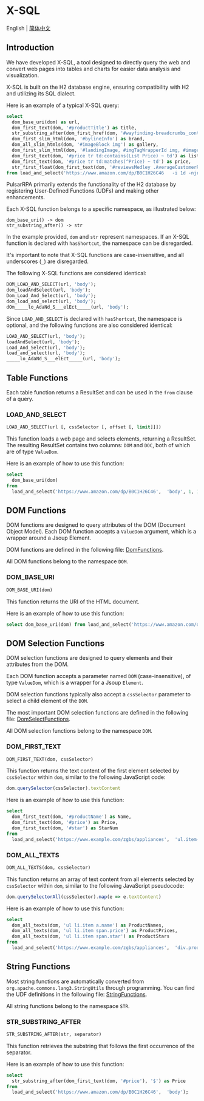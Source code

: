 # X-SQL

English | [简体中文](zh/x-sql.md)

## Introduction

We have developed X-SQL, a tool designed to directly query the web and convert web pages into tables and charts for easier data analysis and visualization.

X-SQL is built on the H2 database engine, ensuring compatibility with H2 and utilizing its SQL dialect.

Here is an example of a typical X-SQL query:

```sql
select
  dom_base_uri(dom) as url,
  dom_first_text(dom, '#productTitle') as title,
  str_substring_after(dom_first_href(dom, '#wayfinding-breadcrumbs_container ul li:last-child a'), '&node=') as category,
  dom_first_slim_html(dom, '#bylineInfo') as brand,
  dom_all_slim_htmls(dom, '#imageBlock img') as gallery,
  dom_first_slim_html(dom, '#landingImage, #imgTagWrapperId img, #imageBlock img:expr(width > 400)') as img,
  dom_first_text(dom, '#price tr td:contains(List Price) ~ td') as listprice,
  dom_first_text(dom, '#price tr td:matches(^Price) ~ td') as price,
  str_first_float(dom_first_text(dom, '#reviewsMedley .AverageCustomerReviews span:contains(out of)'), 0.0) as score
from load_and_select('https://www.amazon.com/dp/B0C1H26C46   -i 1d -njr 3', 'body');
```

PulsarRPA primarily extends the functionality of the H2 database by registering User-Defined Functions (UDFs) and making other enhancements.

Each X-SQL function belongs to a specific namespace, as illustrated below:

```
dom_base_uri() -> dom
str_substring_after() -> str
```

In the example provided, `dom` and `str` represent namespaces. If an X-SQL function is declared with `hasShortcut`, the namespace can be disregarded.

It's important to note that X-SQL functions are case-insensitive, and all underscores (`_`) are disregarded.

The following X-SQL functions are considered identical:

```sql
DOM_LOAD_AND_SELECT(url, 'body');
dom_loadAndSelect(url, 'body');
Dom_Load_And_Select(url, 'body');
dom_load_and_select(url, 'body');
dOm_____lo_AdaNd_S___elEct_____(url, 'body');
```

Since `LOAD_AND_SELECT` is declared with `hasShortcut`, the namespace is optional, and the following functions are also considered identical:

```sql
LOAD_AND_SELECT(url, 'body');
loadAndSelect(url, 'body');
Load_And_Select(url, 'body');
load_and_select(url, 'body');
_____lo_AdaNd_S___elEct_____(url, 'body');
```

## Table Functions

Each table function returns a ResultSet and can be used in the `from` clause of a query.

### LOAD_AND_SELECT

```sql
LOAD_AND_SELECT(url [, cssSelector [, offset [, limit]]])
```

This function loads a web page and selects elements, returning a ResultSet. The resulting ResultSet contains two columns: `DOM` and `DOC`, both of which are of type `ValueDom`.

Here is an example of how to use this function:

```sql
select
  dom_base_uri(dom)
from
  load_and_select('https://www.amazon.com/dp/B0C1H26C46',  'body', 1, 10);
```

## DOM Functions

DOM functions are designed to query attributes of the DOM (Document Object Model). Each DOM function accepts a `ValueDom` argument, which is a wrapper around a Jsoup Element.

DOM functions are defined in the following file: [DomFunctions](https://github.com/apache/pulsar/blob/master/pulsar-ql/src/main/kotlin/ai/platon/pulsar/ql/h2/udfs/DomFunctions.kt).

All DOM functions belong to the namespace `DOM`.

### DOM_BASE_URI

```sql
DOM_BASE_URI(dom)
```

This function returns the URI of the HTML document.

Here is an example of how to use this function:

```sql
select dom_base_uri(dom) from load_and_select('https://www.amazon.com/dp/B0C1H26C46',  'body');
```

## DOM Selection Functions

DOM selection functions are designed to query elements and their attributes from the DOM.

Each DOM function accepts a parameter named `DOM` (case-insensitive), of type `ValueDom`, which is a wrapper for a Jsoup `Element`.

DOM selection functions typically also accept a `cssSelector` parameter to select a child element of the `DOM`.

The most important DOM selection functions are defined in the following file: [DomSelectFunctions](https://github.com/apache/pulsar/blob/master/pulsar-ql/src/main/kotlin/ai/platon/pulsar/ql/h2/udfs/DomSelectFunctions.kt).

All DOM selection functions belong to the namespace `DOM`.

### DOM_FIRST_TEXT

```sql
DOM_FIRST_TEXT(dom, cssSelector)
```

This function returns the text content of the first element selected by `cssSelector` within `dom`, similar to the following JavaScript code:

```javascript
dom.querySelector(cssSelector).textContent
```

Here is an example of how to use this function:

```sql
select
  dom_first_text(dom, '#productName') as Name,
  dom_first_text(dom, '#price') as Price,
  dom_first_text(dom, '#star') as StarNum
from
  load_and_select('https://www.example.com/zgbs/appliances',  'ul.item-collection li.item');
```

### DOM_ALL_TEXTS

```sql
DOM_ALL_TEXTS(dom, cssSelector)
```

This function returns an array of text content from all elements selected by `cssSelector` within `dom`, similar to the following JavaScript pseudocode:

```javascript
dom.querySelectorAll(cssSelector).map(e => e.textContent)
```

Here is an example of how to use this function:

```sql
select
  dom_all_texts(dom, 'ul li.item a.name') as ProductNames,
  dom_all_texts(dom, 'ul li.item span.price') as ProductPrices,
  dom_all_texts(dom, 'ul li.item span.star') as ProductStars
from
  load_and_select('https://www.example.com/zgbs/appliances',  'div.products');
```

## String Functions

Most string functions are automatically converted from `org.apache.commons.lang3.StringUtils` through programming. You can find the UDF definitions in the following file: [StringFunctions](https://github.com/apache/pulsar/blob/master/pulsar-ql/src/main/kotlin/ai/platon/pulsar/ql/h2/udfs/StringFunctions.kt).

All string functions belong to the namespace `STR`.

### STR_SUBSTRING_AFTER

```sql
STR_SUBSTRING_AFTER(str, separator)
```

This function retrieves the substring that follows the first occurrence of the separator.

Here is an example of how to use this function:

```sql
select
  str_substring_after(dom_first_text(dom, '#price'), '$') as Price
from
  load_and_select('https://www.amazon.com/dp/B0C1H26C46',  'body');
```
